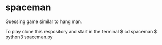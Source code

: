 # spaceman
Guessing game similar to hang man.

To play clone this respository and start in the terminal
$ cd spaceman
$ python3 spaceman.py
